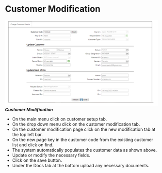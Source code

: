 # Customer Modification
![How to make customer modifications on the MFI Expert system](./images/Customer_modification.png "Customer Modification")\
***Customer Modification***

- On the main menu click on customer setup tab.
- On the drop down menu click on the customer modification tab.
- On the customer modification page click on the new modification tab at the top left bar.
- On the new page key in the customer code from the existing customer list and click on find.
- The system automatically populates the customer data as shown above.
- Update or modify the necessary fields. 
- Click on the save button. 
- Under the Docs tab at the bottom upload any necessary documents.